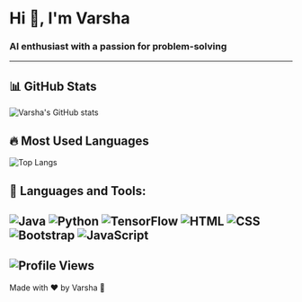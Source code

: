 # Hi 👋, I'm Varsha

### AI enthusiast with a passion for problem-solving
<!--
- 🔭 I’m currently working on **[Your Project Name]**  
- 🌱 I’m currently learning **Machine Learning, Cybersecurity, and Backend Development**  
- 👯 I’m looking to collaborate on **AI/ML, Cybersecurity, and Web Development projects**  
- 💬 Ask me about **Python, AI, and Mathematics**  
- 📫 How to reach me: [LinkedIn](https://www.linkedin.com/in/varshakotegar)  
- ⚡ Fun fact: **I turn coffee into code ☕🚀**  -->
---




## 📊 GitHub Stats
![Varsha's GitHub stats](https://github-readme-stats.vercel.app/api?username=varsha-kotegar&show_icons=true&theme=radical)

## 🔥 Most Used Languages
![Top Langs](https://github-readme-stats.vercel.app/api/top-langs/?username=varsha-kotegar&layout=compact&theme=radical)

## 🚀 Languages and Tools:
![Java](https://img.shields.io/badge/Java-007396?style=flat&logo=java&logoColor=white)
![Python](https://img.shields.io/badge/Python-3776AB?style=flat&logo=python&logoColor=white)
![TensorFlow](https://img.shields.io/badge/TensorFlow-orange?logo=tensorflow&logoColor=white)
![HTML](https://img.shields.io/badge/HTML5-red?logo=html5&logoColor=white)
![CSS](https://img.shields.io/badge/CSS3-blue?logo=css3&logoColor=white)
![Bootstrap](https://img.shields.io/badge/Bootstrap-563D7C?style=flat&logo=bootstrap&logoColor=white)
![JavaScript](https://img.shields.io/badge/JavaScript-yellow?logo=javascript&logoColor=white)
---
![Profile Views](https://komarev.com/ghpvc/?username=varsha-kotegar&color=blue)
---
Made with ❤️ by Varsha 🚀
